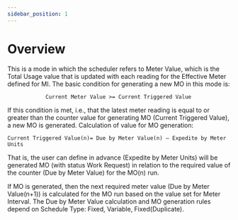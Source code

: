 ```yaml
---
sidebar_position: 1
---
```


# Overview

This is a mode in which the scheduler refers to Meter Value, which is the Total Usage value that is updated with each reading for the Effective Meter defined for MI.
The basic condition for generating a new MO in this mode is:

```text
            Current Meter Value >= Current Triggered Value
```

If this condition is met, i.e., that the latest meter reading is equal to or greater than the counter value for generating MO (Current Triggered Value), a new MO is generated.
Calculation of value for MO generation:

```text
Current Triggered Value(n)= Due by Meter Value(n) – Expedite by Meter Units
```

That is, the user can define in advance (Expedite by Meter Units) will be generated MO (with status Work Request) in relation to the required value of the counter (Due by Meter Value) for the MO(n) run.

If MO is generated, then the next required meter value (Due by Meter Value(n+1)) is calculated for the MO run based on the value set for Meter Interval. The Due by Meter Value calculation and MO generation rules depend on Schedule Type: Fixed, Variable, Fixed(Duplicate).
